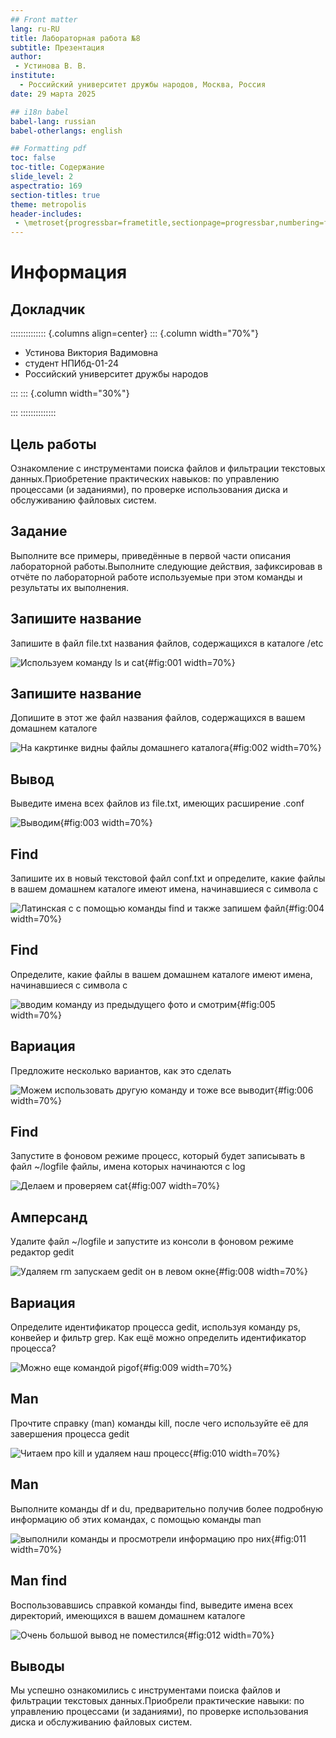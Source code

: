 ```yaml
---
## Front matter
lang: ru-RU
title: Лабораторная работа №8
subtitle: Презентация
author:
 - Устинова В. В.
institute:
  - Российский университет дружбы народов, Москва, Россия
date: 29 марта 2025

## i18n babel
babel-lang: russian
babel-otherlangs: english

## Formatting pdf
toc: false
toc-title: Содержание
slide_level: 2
aspectratio: 169
section-titles: true
theme: metropolis
header-includes:
 - \metroset{progressbar=frametitle,sectionpage=progressbar,numbering=fraction}
---
```


# Информация

## Докладчик

:::::::::::::: {.columns align=center}
::: {.column width="70%"}

  * Устинова Виктория Вадимовна
  * студент НПИбд-01-24
  * Российский университет дружбы народов

:::
::: {.column width="30%"}



:::
::::::::::::::

## Цель работы

Ознакомление с инструментами поиска файлов и фильтрации текстовых данных.Приобретение практических навыков: по управлению процессами (и заданиями), по проверке использования диска и обслуживанию файловых систем.

## Задание

Выполните все примеры, приведённые в первой части описания лабораторной работы.Выполните следующие действия, зафиксировав в отчёте по лабораторной работе
используемые при этом команды и результаты их выполнения.

## Запишите название

Запишите в файл file.txt названия файлов, содержащихся в каталоге /etc

![Используем команду ls и cat](image/1.jpg){#fig:001 width=70%}

## Запишите название

Допишите в этот же файл названия файлов, содержащихся в вашем домашнем каталоге

![На какртинке видны файлы домашнего каталога](image/2.jpg){#fig:002 width=70%}

## Вывод

Выведите имена всех файлов из file.txt, имеющих расширение .conf

![Выводим](image/3.jpg){#fig:003 width=70%}

## Find

Запишите их в новый текстовой файл conf.txt и определите, какие файлы в вашем домашнем каталоге имеют имена, начинавшиеся с символа c

![Латинская с с помощью команды find и также запишем файл](image/4.jpg){#fig:004 width=70%}

## Find

Определите, какие файлы в вашем домашнем каталоге имеют имена, начинавшиеся с символа c

![вводим команду из предыдущего фото и смотрим](image/5.jpg){#fig:005 width=70%}

## Вариация

Предложите несколько вариантов, как это сделать

![Можем использовать другую команду и тоже все выводит](image/6.jpg){#fig:006 width=70%}

## Find

Запустите в фоновом режиме процесс, который будет записывать в файл ~/logfile файлы, имена которых начинаются с log

![Делаем и проверяем cat](image/7.jpg){#fig:007 width=70%}

## Амперсанд

Удалите файл ~/logfile и запустите из консоли в фоновом режиме редактор gedit

![Удаляем rm запускаем gedit он в левом окне](image/8.jpg){#fig:008 width=70%}

## Вариация

Определите идентификатор процесса gedit, используя команду ps, конвейер и фильтр grep. Как ещё можно определить идентификатор процесса?

![Можно еще командой pigof](image/9.jpg){#fig:009 width=70%}

## Man

Прочтите справку (man) команды kill, после чего используйте её для завершения процесса gedit

![Читаем про kill и удаляем наш процесс](image/10.jpg){#fig:010 width=70%}

## Man 

Выполните команды df и du, предварительно получив более подробную информацию об этих командах, с помощью команды man

![выполнили команды и просмотрели информацию про них](image/11.jpg){#fig:011 width=70%}

## Man find

Воспользовавшись справкой команды find, выведите имена всех директорий, имеющихся в вашем домашнем каталоге

![Очень большой вывод не поместился](image/12.jpg){#fig:012 width=70%}

## Выводы

Мы успешно ознакомились с инструментами поиска файлов и фильтрации текстовых данных.Приобрели практические навыки: по управлению процессами (и заданиями), по проверке использования диска и обслуживанию файловых систем.

